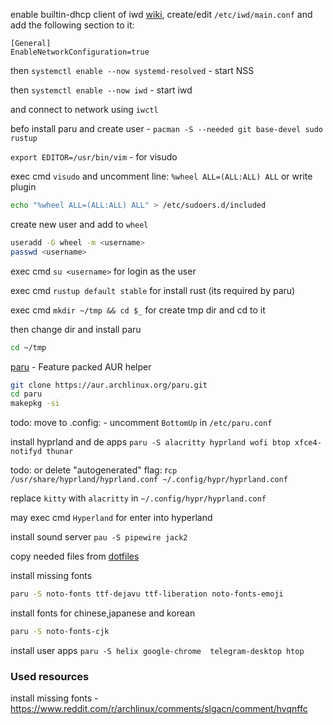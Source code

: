 enable builtin-dhcp client of iwd [wiki](https://wiki.archlinux.org/title/Iwd#Enable_built-in_network_configuration), create/edit `/etc/iwd/main.conf` and add the following section to it:
```
[General]
EnableNetworkConfiguration=true
```
then `systemctl enable --now systemd-resolved` - start NSS

then `systemctl enable --now iwd` - start iwd

and connect to network using `iwctl`

befo install paru and create user - `pacman -S --needed git base-devel sudo rustup`

`export EDITOR=/usr/bin/vim` - for visudo

exec cmd `visudo` and uncomment line: `%wheel ALL=(ALL:ALL) ALL`
or write plugin
```sh
echo "%wheel ALL=(ALL:ALL) ALL" > /etc/sudoers.d/included
```

create new user and add to `wheel`
```sh
useradd -G wheel -m <username>
passwd <username>
```

exec cmd `su <username>` for login as the user

exec cmd `rustup default stable` for install rust (its required by paru)

exec cmd `mkdir ~/tmp && cd $_` for create tmp dir and cd to it

then change dir and install paru
```sh
cd ~/tmp
```
[paru](https://github.com/Morganamilo/paru) - Feature packed AUR helper
```sh
git clone https://aur.archlinux.org/paru.git
cd paru
makepkg -si
```

todo: move to .config: - uncomment `BottomUp` in `/etc/paru.conf`

install hyprland and de apps `paru -S alacritty hyprland wofi btop xfce4-notifyd thunar`

todo: or delete "autogenerated" flag: r`cp /usr/share/hyprland/hyprland.conf ~/.config/hypr/hyprland.conf`

replace `kitty` with `alacritty` in `~/.config/hypr/hyprland.conf`

may exec cmd `Hyperland` for enter into hyperland

install sound server `pau -S pipewire jack2`

copy needed files from [dotfiles](https://github.com/Saime-0/config)

install missing fonts
```sh
paru -S noto-fonts ttf-dejavu ttf-liberation noto-fonts-emoji
```
install fonts for chinese,japanese and korean 
```sh
paru -S noto-fonts-cjk  
```

install user apps `paru -S helix google-chrome  telegram-desktop htop`


### Used resources

install missing fonts - https://www.reddit.com/r/archlinux/comments/slgacn/comment/hvqnffc
